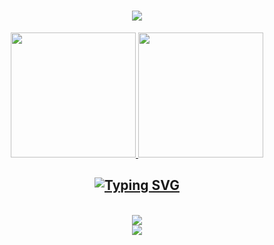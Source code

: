 <h1 align="center">
    <img src="https://readme-typing-svg.herokuapp.com/?font=Monoton&size=28&center=true&vCenter=true&width=500&height=70&duration=4000&color=00EAD3&lines=Welcome!+👾;Claudio+Dos+Santos+Profile+!" />
</h1>
<div align="middle">
   <a href="https://github.com/claudsaints"> 
   <img height="200cm" src="https://github-readme-stats.vercel.app/api?username=claudsaints&show_icons=true&theme=neon&include_all_commits=true&count">
   <img height="200cm" src="https://github-readme-stats.vercel.app/api/top-langs/?username=claudsaints&layout=donut&theme=neon">
</div>
<h2 align="middle"> 
    <img src="https://readme-typing-svg.herokuapp.com?font=Monoton&size=28&center=true&duration=150&color=00EAD3&pause=1000&Center=true&width=500&lines=Linguagens-Ferramentas" alt="Typing SVG" />
    
</h2>
<br/>
<div align="center">
    <img src="https://skillicons.dev/icons?i=html,css,vscode,github,figma,git,linux,gamemakerstudio,godot" /><br>
    <img align="middle" src="https://skillicons.dev/icons?i=nodejs,python,javascript,mysql,postgresql" /><br>
</div>

